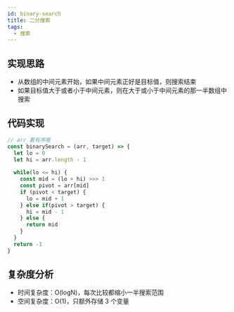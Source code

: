 ```yaml
---
id: binary-search
title: 二分搜索
tags:
  - 搜索
---
```


## 实现思路

- 从数组的中间元素开始，如果中间元素正好是目标值，则搜索结束
- 如果目标值大于或者小于中间元素，则在大于或小于中间元素的那一半数组中搜索

## 代码实现

```js
// arr 要有序哦
const binarySearch = (arr, target) => {
  let lo = 0
  let hi = arr.length - 1
  
  while(lo <= hi) {
    const mid = (lo + hi) >>> 1
    const pivot = arr[mid]
    if (pivot < target) {
      lo = mid + 1
    } else if(pivot > target) {
      hi = mid - 1
    } else {
      return mid
    }
  }
  return -1
}
```

## 复杂度分析

- 时间复杂度：O(logN)，每次比较都缩小一半搜索范围
- 空间复杂度：O(1)，只额外存储 3 个变量
